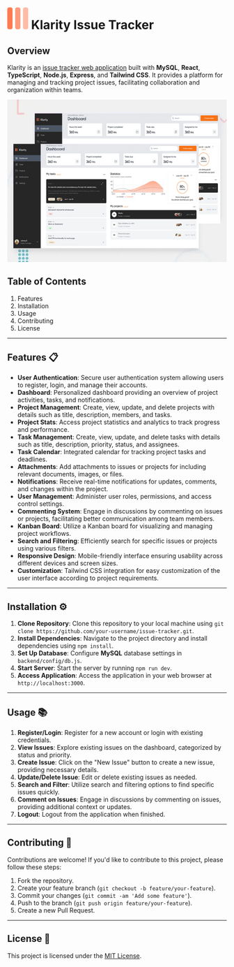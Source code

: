 # ![Issue Tracker Demo](/frontend/public/favicon.svg) Klarity Issue Tracker

## Overview
Klarity is an [issue tracker web application](https://www.klarity.online/) built with **MySQL**, **React**, **TypeScript**, **Node.js**, **Express**, and **Tailwind CSS**. It provides a platform for managing and tracking project issues, facilitating collaboration and organization within teams.

![Issue Tracker Demo](/frontend/src/assets/images/jpg/klarity-app-preview.jpg)

## Table of Contents
1. Features
2. Installation
3. Usage
4. Contributing
5. License

---

## Features 📋 

- **User Authentication**: Secure user authentication system allowing users to register, login, and manage their accounts.
- **Dashboard**: Personalized dashboard providing an overview of project activities, tasks, and notifications.
- **Project Management**: Create, view, update, and delete projects with details such as title, description, members, and tasks.
- **Project Stats**: Access project statistics and analytics to track progress and performance.
- **Task Management**: Create, view, update, and delete tasks with details such as title, description, priority, status, and assignees.
- **Task Calendar**: Integrated calendar for tracking project tasks and deadlines.
- **Attachments**: Add attachments to issues or projects for including relevant documents, images, or files.
- **Notifications**: Receive real-time notifications for updates, comments, and changes within the project.
- **User Management**: Administer user roles, permissions, and access control settings.
- **Commenting System**: Engage in discussions by commenting on issues or projects, facilitating better communication among team members.
- **Kanban Board**: Utilize a Kanban board for visualizing and managing project workflows.
- **Search and Filtering**: Efficiently search for specific issues or projects using various filters.
- **Responsive Design**: Mobile-friendly interface ensuring usability across different devices and screen sizes.
- **Customization**: Tailwind CSS integration for easy customization of the user interface according to project requirements.

---

## Installation ⚙️
1. **Clone Repository**: Clone this repository to your local machine using `git clone https://github.com/your-username/issue-tracker.git`.
2. **Install Dependencies**: Navigate to the project directory and install dependencies using `npm install`.
3. **Set Up Database**: Configure **MySQL** database settings in `backend/config/db.js`.
4. **Start Server**: Start the server by running `npm run dev`.
5. **Access Application**: Access the application in your web browser at `http://localhost:3000`.

---

## Usage 📚 
1. **Register/Login**: Register for a new account or login with existing credentials.
2. **View Issues**: Explore existing issues on the dashboard, categorized by status and priority.
3. **Create Issue**: Click on the "New Issue" button to create a new issue, providing necessary details.
4. **Update/Delete Issue**: Edit or delete existing issues as needed.
5. **Search and Filter**: Utilize search and filtering options to find specific issues quickly.
6. **Comment on Issues**: Engage in discussions by commenting on issues, providing additional context or updates.
7. **Logout**: Logout from the application when finished.

---

## Contributing 🤝
Contributions are welcome! If you'd like to contribute to this project, please follow these steps:
1. Fork the repository.
2. Create your feature branch (`git checkout -b feature/your-feature`).
3. Commit your changes (`git commit -am 'Add some feature'`).
4. Push to the branch (`git push origin feature/your-feature`).
5. Create a new Pull Request.

---

## License 📝
This project is licensed under the [MIT License](https://mit-license.org/).

